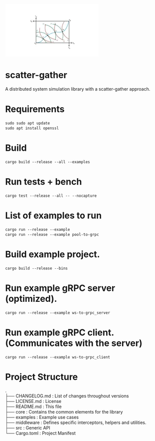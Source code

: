 ![Edgeworth](Untitled.png "Edgeworth cage.")
# scatter-gather
A distributed system simulation library with a scatter-gather approach.

# Requirements
```
sudo sudo apt update
sudo apt install openssl
```

# Build
```
cargo build --release --all --examples
```
# Run tests + bench
```
cargo test --release --all -- --nocapture
```
# List of examples to run
```
cargo run --release --example
cargo run --release --example pool-to-grpc
```
# Build example project.
```
cargo build --release --bins
```
# Run example gRPC server (optimized).
```
cargo run --release --example ws-to-grpc_server
```
# Run example gRPC client. (Communicates with the server)
```
cargo run --release --example ws-to-grpc_client
```

# Project Structure
.\
├── CHANGELOG.md    : List of changes throughout versions\
├── LICENSE.md      : License\
├── README.md       : This file\
├── core            : Contains the common elements for the library\
├── examples        : Example use cases\
├── middleware      : Defines specific interceptors, helpers and utilities.\
├── src             : Generic API\
└── Cargo.toml      : Project Manifest
